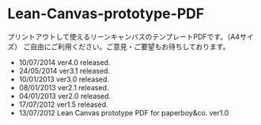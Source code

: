 Lean-Canvas-prototype-PDF
=========================
プリントアウトして使えるリーンキャンバスのテンプレートPDFです。（A4サイズ）
ご自由にご利用ください。ご意見・ご要望もお待ちしております。

- 10/07/2014 ver4.0 released.
- 24/05/2014 ver3.1 released.
- 10/01/2013 ver3.0 released.
- 08/01/2013 ver2.1 released.
- 04/01/2013 ver2.0 released.
- 17/07/2012 ver1.5 released.
- 13/07/2012 Lean Canvas prototype PDF for paperboy&amp;co. ver1.0